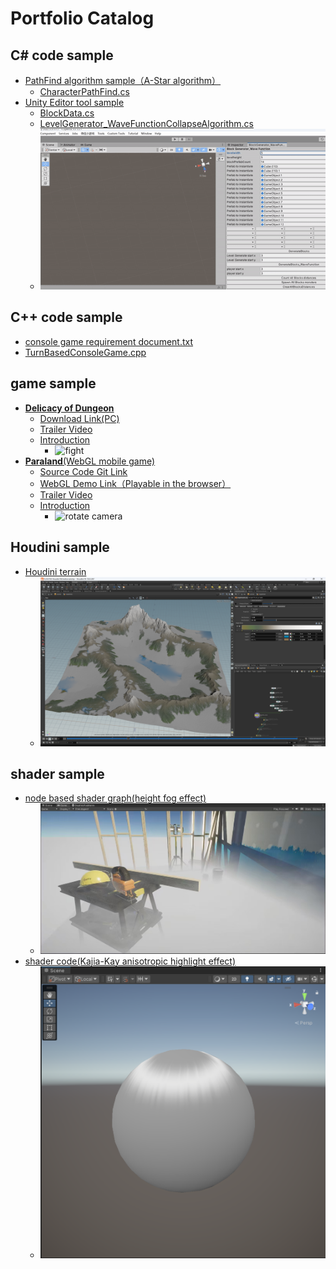 # Portfolio Catalog

## C# code sample
- [PathFind algorithm sample（A-Star algorithm）](C%23%20code%20sample/PathFind%20algorithm%20sample)
  - [CharacterPathFind.cs](C%23%20code%20sample/PathFind%20algorithm%20sample/CharacterPathFind.cs)
- [Unity Editor tool sample](C%23%20code%20sample/Unity%20Editor%20tool%20sample)
  - [BlockData.cs](C%23%20code%20sample/Unity%20Editor%20tool%20sample/BlockData.cs)
  - [LevelGenerator_WaveFunctionCollapseAlgorithm.cs](C%23%20code%20sample/Unity%20Editor%20tool%20sample/LevelGenerator_WaveFunctionCollapseAlgorithm.cs)
  - ![Demo GIF](C%23%20code%20sample/Unity%20Editor%20tool%20sample/Level%20Generater%20Effect.gif)

## C++ code sample
- [console game requirement document.txt](C++%20code%20sample/console%20game%20requirement%20document.txt)
- [TurnBasedConsoleGame.cpp](C++%20code%20sample/TurnBasedConsoleGame.cpp)

## game sample
- [**Delicacy of Dungeon**](game%20sample/Delicacy%20of%20Dungeon)
  - [Download Link(PC)](https://a.unity.cn/client_api/v1/buckets/24b1eaa0-ff82-4c2e-8cb8-34692c4d352c/content/DOD.zip)
  - [Trailer Video](https://a.unity.cn/client_api/v1/buckets/24b1eaa0-ff82-4c2e-8cb8-34692c4d352c/content/DODvideo.mp4)
  - [Introduction](game%20sample/Delicacy%20of%20Dungeon/readme.md)
    - ![fight](game%20sample/Delicacy%20of%20Dungeon/dodfight.gif)
- [**Paraland**(WebGL mobile game)](game%20sample/Paraland(WebGL%20mobile%20game))
  - [Source Code Git Link](https://github.com/huboyuan2/Paraland-source-code.git)
  - [WebGL Demo Link（Playable in the browser）](https://huboyuan2.github.io/paralanddemo/)
  - [Trailer Video](https://a.unity.cn/client_api/v1/buckets/24b1eaa0-ff82-4c2e-8cb8-34692c4d352c/content/paraland.mp4)
  - [Introduction](game%20sample/Paraland(WebGL%20mobile%20game)/Readme.md)
    - ![rotate camera](game%20sample/Paraland(WebGL%20mobile%20game)/Movie_002.gif)

## Houdini sample
- [Houdini terrain](houdini%20sample)
  - ![Terrain Image](houdini%20sample/Houdini%20terrain%20effect.png)

## shader sample
- [node based shader graph(height fog effect)](shadersample/node%20based%20shader%20graph)
  - ![Shader Graph Image](shadersample/node%20based%20shader%20graph/HeightFogEffect.jpg)
- [shader code(Kajia-Kay anisotropic highlight effect)](shadersample/shadercode)
  - ![Shader Code Image](shadersample/shadercode/Kajia-Kay%20anisotropic%20highlight.png)